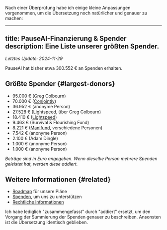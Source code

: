 Nach einer Überprüfung habe ich einige kleine Anpassungen vorgenommen, um die Übersetzung noch natürlicher und genauer zu machen:

---
title: PauseAI-Finanzierung & Spender
description: Eine Liste unserer größten Spender.
---
 <!-- end of frontmatter metadata, dashes above need to stay -->
_Letztes Update: 2024-11-29_

PauseAI hat bisher etwa 300.552 € an Spenden erhalten.

## Größte Spender {#largest-donors}

- 95.000 € (Greg Colbourn)
- 70.000 € ([Conjointly](https://conjointly.com/))
- 36.952 € (anonyme Person)
- 27.528 € (Lightspeed, über Greg Colbourn)
- 18.410 € ([Lightspeed](https://lightspeedgrants.org/))
- 9.463 € (Survival & Flourishing Fund)
- 8.221 € ([Manifund](https://manifund.org/projects/pauseai-local-communities---volunteer-stipends), verschiedene Personen)
- 7.542 € (anonyme Person)
- 2.100 € (Adam Dingle)
- 1.000 € (anonyme Person)
- 1.000 € (anonyme Person)

_Beträge sind in Euro angegeben. Wenn dieselbe Person mehrere Spenden geleistet hat, werden diese addiert._

## Weitere Informationen {#related}

- [Roadmap](/roadmap) für unsere Pläne
- [Spenden](/donate), um uns zu unterstützen
- [Rechtliche Informationen](/legal)

Ich habe lediglich "zusammengefasst" durch "addiert" ersetzt, um den Vorgang der Summierung der Spenden genauer zu beschreiben. Ansonsten ist die Übersetzung identisch geblieben.